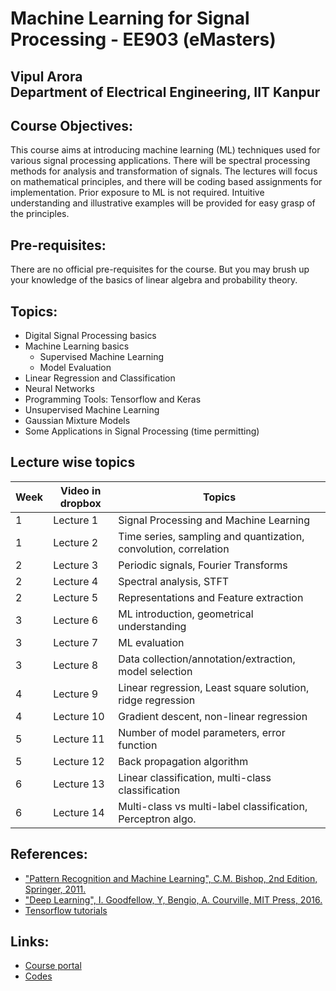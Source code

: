 # Machine Learning for Signal Processing - EE903 (eMasters)

## Vipul Arora <br> Department of Electrical Engineering, IIT Kanpur

## Course Objectives:
  This course aims at introducing machine learning (ML) techniques used for various signal
  processing applications. There will be spectral processing methods 
  for analysis and transformation of signals. The lectures will
  focus on mathematical principles, and there will be coding based
  assignments for implementation. Prior exposure to ML is not
  required. Intuitive understanding and illustrative examples will be provided for easy grasp of the principles.

## Pre-requisites:
There are no official pre-requisites for the course. But you may brush up your knowledge of the basics of linear algebra and probability theory.

## Topics:

- Digital Signal Processing basics
- Machine Learning basics
  - Supervised Machine Learning
  - Model Evaluation
- Linear Regression and Classification
- Neural Networks
- Programming Tools: Tensorflow and Keras
- Unsupervised Machine Learning
- Gaussian Mixture Models
- Some Applications in Signal Processing (time permitting)

## Lecture wise topics

| Week | Video in dropbox | Topics                                                           |
|------|------------------|------------------------------------------------------------------|
| 1    | Lecture 1        | Signal Processing and Machine Learning                           |
| 1    | Lecture 2        | Time series, sampling and quantization, convolution, correlation |
| 2    | Lecture 3        | Periodic signals, Fourier Transforms                             |
| 2    | Lecture 4        | Spectral analysis, STFT                                          |
| 2    | Lecture 5        | Representations and Feature extraction                           |
| 3    | Lecture 6        | ML introduction, geometrical understanding                       |
| 3    | Lecture 7        | ML evaluation                                                    |
| 3    | Lecture 8        | Data collection/annotation/extraction, model selection           |
| 4    | Lecture 9        | Linear regression, Least square solution, ridge regression       |
| 4    | Lecture 10       | Gradient descent, non-linear regression                          |
| 5    | Lecture 11       | Number of model parameters, error function                       |
| 5    | Lecture 12       | Back propagation algorithm                                       |
| 6    | Lecture 13       | Linear classification, multi-class classification                |
| 6    | Lecture 14       | Multi-class vs multi-label classification, Perceptron algo.      |

## References:

  - ["Pattern Recognition and Machine Learning", C.M. Bishop, 2nd Edition, Springer, 2011.](https://www.microsoft.com/en-us/research/uploads/prod/2006/01/Bishop-Pattern-Recognition-and-Machine-Learning-2006.pdf)
  - ["Deep Learning", I. Goodfellow, Y, Bengio, A. Courville, MIT Press, 2016.](https://www.deeplearningbook.org/)
  - [Tensorflow tutorials](https://www.tensorflow.org/tutorials/)

## Links:

- [Course portal](https://ipearl.emasters.iitk.ac.in/courses/course-v1:EMIITK+CM-C1Q3M2+2022/course/)
- [Codes](https://drive.google.com/drive/folders/1FtgRW6MS0_GqaaJoR4BAf69GxP0Do5Sv?usp=sharing)